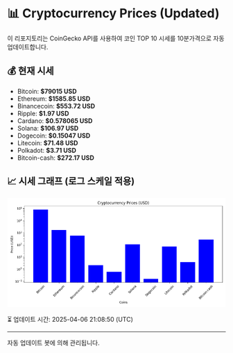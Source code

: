 
# 📊 Cryptocurrency Prices (Updated)

이 리포지토리는 CoinGecko API를 사용하여 코인 TOP 10 시세를 10분가격으로 자동 업데이트합니다.

## 💰 현재 시세
- Bitcoin: **$79015 USD**
- Ethereum: **$1585.85 USD**
- Binancecoin: **$553.72 USD**
- Ripple: **$1.97 USD**
- Cardano: **$0.578065 USD**
- Solana: **$106.97 USD**
- Dogecoin: **$0.15047 USD**
- Litecoin: **$71.48 USD**
- Polkadot: **$3.71 USD**
- Bitcoin-cash: **$272.17 USD**

## 📈 시세 그래프 (로그 스케일 적용)
![Crypto Prices](crypto_prices.png)

⏳ 업데이트 시간: 2025-04-06 21:08:50 (UTC)

---
자동 업데이트 봇에 의해 관리됩니다.
